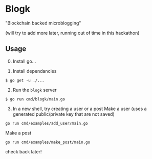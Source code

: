 # Blogk

"Blockchain backed microblogging"

(will try to add more later, running out of time in this hackathon)

## Usage

0. Install go...

1. Install dependancies
```
$ go get -u ./...
```

2. Run the `blogk` server
```
$ go run cmd/blogk/main.go
```

3. In a new shell, try creating a user or a post
Make a user (uses a generated public/private key that are not saved)
```
go run cmd/examples/add_user/main.go
```

Make a post
```
go run cmd/examples/make_post/main.go
```

check back later!